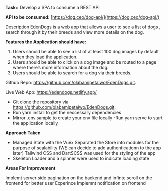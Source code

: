 **Task::** Develop a SPA to consume a REST API

**API to be consumed:** [https://dog.ceo/dog-api/](https://dog.ceo/dog-api/)


Description EdenDogs is a web app that allows a user to see a list of dogs , search through it by their breeds and view more details on the dog.

**Features the Application should have:**

1. Users should be able to see a list of at least 100 dog images by default when they load the application.
2. Users should be able to click on a dog image and be routed to a page where there’s more information about the dog.
3. Users should be able to search for a dog via their breeds.



Github Repo: https://github.com/olabamipetaiwo/EdenDogs.git.

Live Web App: https://edendogs.netlify.app/


- Git clone the repository via https://github.com/olabamipetaiwo/EdenDogs.git.
- Run yarn install to get the neccessary dependencies 
- Mirror .env.sample to create your env file locally
-Run yarn serve to start the application locally

**Approach Taken**

- Managed State with the Vuex Separated the Store into modules for the purpose of scalability (WE can decide to add authenticationn to the app later) Tailwind CSS and DartSCSS was used for the styling of the app
- Skeleton Loader and a spinner were used to indicate loading state

**Areas For Improvement**

Implemt server side pagination on the backend and  infinte scroll on the frontend for better user Experince
Implemnt notification on frontend
